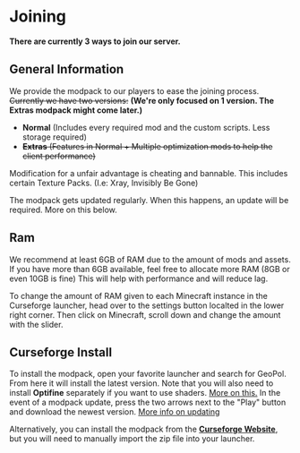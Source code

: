 # Joining

**There are currently 3 ways to join our server.**

## General Information

We provide the modpack to our players to ease the joining process. ~~Currently we have two versions:~~ 
**(We're only focused on 1 version. The Extras modpack might come later.)**
- **Normal** (Includes every required mod and the custom scripts. Less storage required)
- ~~**Extras** (Features in Normal + Multiple optimization mods to help the client performance)~~

Modification for a unfair advantage is cheating and bannable. This includes certain Texture Packs. (I.e: Xray, Invisibly Be Gone)   

The modpack gets updated regularly. When this happens, an update will be required. More on this below.

## Ram

We recommend at least 6GB of RAM due to the amount of mods and assets. If you have more than 6GB available, feel free to allocate more RAM (8GB or even 10GB is fine) This will help with performance and will reduce lag.

To change the amount of RAM given to each Minecraft instance in the Curseforge launcher, head over to the settings button localted in the lower right corner. Then click on Minecraft, scroll down and change the amount with the slider.

## Curseforge Install

To install the modpack, open your favorite launcher and search for GeoPol. From here it will install the latest version. Note that you will also need to install **Optifine** separately if you want to use shaders. [More on this.](https://docs.geopolmc.org/docs/Mods/vicsmodernwarfare#shaders) In the event of a modpack update, press the two arrows next to the "Play" button and download the newest version. [More info on updating](https://support.curseforge.com/en/support/solutions/articles/9000206622-how-to-update-change-a-modpack-s-version)   

Alternatively, you can install the modpack from the [**Curseforge Website**](https://www.curseforge.com/minecraft/modpacks/geopol), but you will need to manually import the zip file into your launcher.
